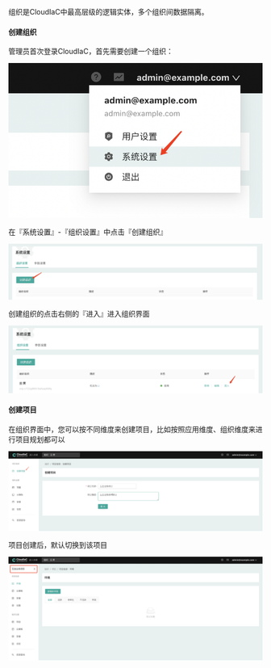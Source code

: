 组织是CloudIaC中最高层级的逻辑实体，多个组织间数据隔离。

#### 创建组织

管理员首次登录CloudIaC，首先需要创建一个组织：

![image-20211223144210732](../images/image-20211223144210732.png)

在『系统设置』-『组织设置』中点击『创建组织』

![image-20211223153937099](../images/image-20211223153937099.png)

创建组织的点击右侧的『进入』进入组织界面

![image-20211223154246465](../images/image-20211223154246465.png)

#### 创建项目

在组织界面中，您可以按不同维度来创建项目，比如按照应用维度、组织维度来进行项目规划都可以

![image-20211223154720024](../images/image-20211223154720024.png)

项目创建后，默认切换到该项目

![image-20211223154720024](../images/WX20211223-160929@2x.png)